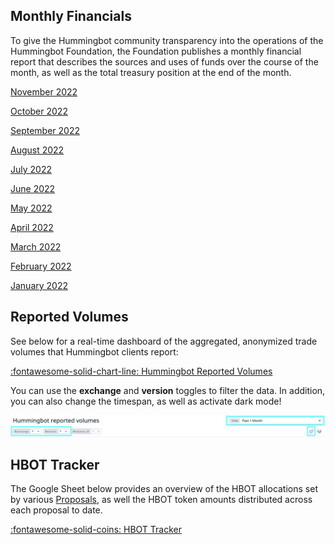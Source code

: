 ## Monthly Financials

To give the Hummingbot community transparency into the operations of the Hummingbot Foundation, the Foundation publishes a monthly financial report that describes the sources and uses of funds over the course of the month, as well as the total treasury position at the end of the month.

[November 2022](https://hummingbot-foundation.notion.site/November-2022-0961231589a14a4d89715400ff74c8ae)

[October 2022](https://hummingbot-foundation.notion.site/October-2022-29a08a3812da4a9dbdfea28046e1b919)

[September 2022](https://hummingbot-foundation.notion.site/September-2022-a8fd007f7d844c7cbabfe6224195a820)

[August 2022](https://hummingbot-foundation.notion.site/August-2022-b4e0f466e06843c8b129608181d0d2a8)

[July 2022](https://hummingbot-foundation.notion.site/July-2022-05c6709e18a347f3abd7e50a18127b5e)

[June 2022](https://hummingbot-foundation.notion.site/June-2022-0d6e7b3ac3724a7eb5a9c4f6b1901345)

[May 2022](https://hummingbot-foundation.notion.site/May-2022-ca1145e8b8e4431dbb55bcad69ac485e)

[April 2022](https://hummingbot-foundation.notion.site/April-2022-7725536be9f44d6e8d22c1b0a7d31818)

[March 2022](https://hummingbot-foundation.notion.site/March-2022-463b9f78a6384899b25cfc9bf6aef9ba)

[February 2022](https://hummingbot-foundation.notion.site/February-2022-db69152413fa43ff96910e5e0a88d2de)

[January 2022](https://hummingbot-foundation.notion.site/January-2022-b1ff8547495b4818b1ad843779498f65)

## Reported Volumes

See below for a real-time dashboard of the aggregated, anonymized trade volumes that Hummingbot clients report:

<a href="https://p.datadoghq.com/sb/a96a744f5-a15479d77992ccba0d23aecfd4c87a52" target="_blank" class="md-button md-button--primary">:fontawesome-solid-chart-line: Hummingbot Reported Volumes</a>

You can use the **exchange** and **version** toggles to filter the data. In addition, you can also change the timespan, as well as activate dark mode!

[![](./toggles.png)](./toggles.png)

## HBOT Tracker

The Google Sheet below provides an overview of the HBOT allocations set by various [Proposals](/governance/proposals), as well the HBOT token amounts distributed across each proposal to date.

<a href="https://docs.google.com/spreadsheets/d/1UNAumPMnXfsghAAXrfKkPGRH9QlC8k7Cu1FGQVL1t0M/edit?usp=sharing" target="_blank" class="md-button md-button--primary">:fontawesome-solid-coins: HBOT Tracker</a>


